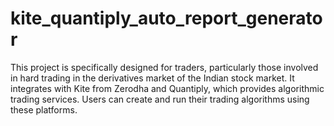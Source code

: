 # kite_quantiply_auto_report_generator
This project is specifically designed for traders, particularly those involved in hard trading in the derivatives market of the Indian stock market. It integrates with Kite from Zerodha and Quantiply, which provides algorithmic trading services. Users can create and run their trading algorithms using these platforms.
